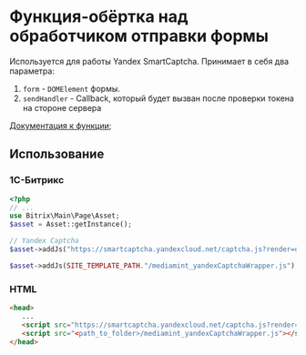 # Функция-обёртка над обработчиком отправки формы

Используется для работы Yandex SmartCaptcha. Принимает в себя два параметра:
1. ```form``` - ```DOMElement``` формы.
2. ```sendHandler``` - Callback, который будет вызван после проверки токена 
   на стороне сервера

[Документация к функции](./out/global.html#sendFormWrapper);

## Использование
### 1С-Битрикс
```php
<?php
// ...
use Bitrix\Main\Page\Asset;
$asset = Asset::getInstance();

// Yandex Captcha
$asset->addJs("https://smartcaptcha.yandexcloud.net/captcha.js?render=onload&onload=initYandexCaptcha");

$asset->addJs(SITE_TEMPLATE_PATH."/mediamint_yandexCaptchaWrapper.js");
```

### HTML
```html
<head>
   ...
   <script src="https://smartcaptcha.yandexcloud.net/captcha.js?render=onload&onload=initYandexCaptcha" defer></script>
   <script src="<path_to_folder>/mediamint_yandexCaptchaWrapper.js"></script>
</head>
```